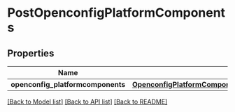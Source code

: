 # PostOpenconfigPlatformComponents

## Properties
Name | Type | Description | Notes
------------ | ------------- | ------------- | -------------
**openconfig_platformcomponents** | [**OpenconfigPlatformComponentsOpenconfigplatformcomponents**](OpenconfigPlatformComponentsOpenconfigplatformcomponents.md) |  | [optional] 

[[Back to Model list]](../README.md#documentation-for-models) [[Back to API list]](../README.md#documentation-for-api-endpoints) [[Back to README]](../README.md)


